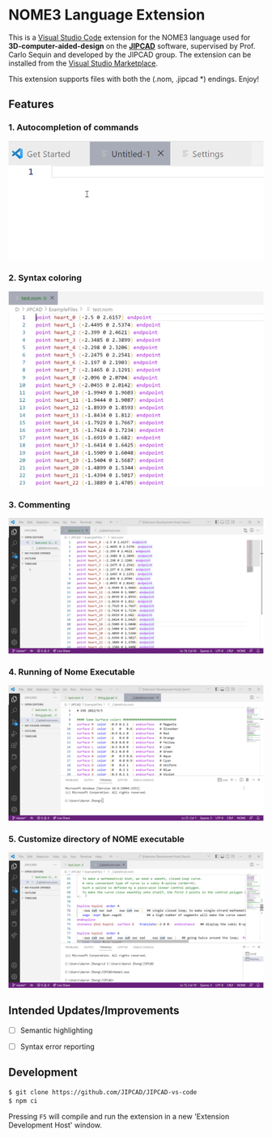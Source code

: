 # NOME3 Language Extension

This is a [Visual Studio Code](https://code.visualstudio.com/) extension for the NOME3 language used for **3D-computer-aided-design** on the **[JIPCAD](https://jipcad.github.io/docs/)** software, supervised by Prof. Carlo Sequin and developed by the JIPCAD group. The extension can be installed from the [Visual Studio Marketplace](https://marketplace.visualstudio.com/items?itemName=AaronZheng.nome).

This extension supports files with both the (.nom, .jipcad $*$) endings.
Enjoy!

## Features
### 1. Autocompletion of commands
<img src="https://raw.githubusercontent.com/JIPCAD/JIPCAD-vs-code/master/.github/images/autocompletion.gif">

### 2. Syntax coloring
<img src="https://raw.githubusercontent.com/JIPCAD/JIPCAD-vs-code/master/.github/images/syntax_highlight.png">

### 3. Commenting
<img src="https://raw.githubusercontent.com/JIPCAD/JIPCAD-vs-code/master/.github/images/toggle_block_comment.gif">

### 4. Running of Nome Executable
<img src="https://raw.githubusercontent.com/JIPCAD/JIPCAD-vs-code/master/.github/images/run_nome.gif">

### 5. Customize directory of NOME executable
<img src="https://raw.githubusercontent.com/JIPCAD/JIPCAD-vs-code/master/.github/images/remote_running.gif">


## Intended Updates/Improvements

- [ ]  Semantic highlighting
- [ ]  Syntax error reporting


## Development


```bash
$ git clone https://github.com/JIPCAD/JIPCAD-vs-code
$ npm ci
```

Pressing `F5` will compile and run the extension in a new 'Extension Development Host' window.
